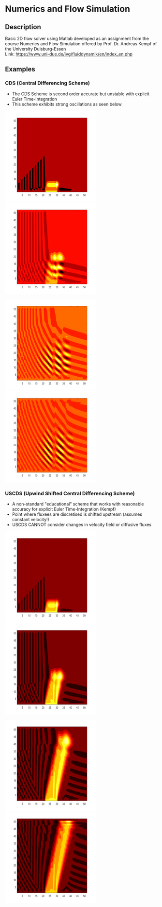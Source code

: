 # Numerics and Flow Simulation
## Description
Basic 2D flow solver using Matlab developed as an assignment from the course Numerics and Flow Simulation offered by Prof. Dr. Andreas Kempf of the University Duisburg-Essen\
Link: https://www.uni-due.de/ivg/fluiddynamik/en/index_en.php

## Examples
### CDS (Central Differencing Scheme)
 - The CDS Scheme is second order accurate but unstable with explicit Euler Time-Integration
 - This scheme exhibits strong oscillations as seen below

<img src="https://github.com/RenZhen95/NumericsAndFlowSimulation/blob/master/Images/DiagJet_CDS1.png" alt="DiagFlow0" width="300" height="300"><img src="https://github.com/RenZhen95/NumericsAndFlowSimulation/blob/master/Images/DiagJet_CDS2.png" alt="DiagFlow1" width="300" height="300">

<img src="https://github.com/RenZhen95/NumericsAndFlowSimulation/blob/master/Images/DiagJet_CDS3.png" alt="DiagFlow0" width="300" height="300"><img src="https://github.com/RenZhen95/NumericsAndFlowSimulation/blob/master/Images/DiagJet_CDS4.png" alt="DiagFlow1" width="300" height="300">


### USCDS (Upwind Shifted Central Differencing Scheme)
 - A non-standard "educational" scheme that works with reasonable accuracy for explicit Euler Time-Integration (Kempf)
 - Point where fluxees are discretised is shifted upstream (assumes constant velocity!)
 - USCDS CANNOT consider changes in velocity field or diffusive fluxes
 
<img src="https://github.com/RenZhen95/NumericsAndFlowSimulation/blob/master/Images/DiagJet_USCDS1.png" alt="DiagFlow0" width="300" height="300"><img src="https://github.com/RenZhen95/NumericsAndFlowSimulation/blob/master/Images/DiagJet_USCDS2.png" alt="DiagFlow1" width="300" height="300">


<img src="https://github.com/RenZhen95/NumericsAndFlowSimulation/blob/master/Images/DiagJet_USCDS3.png" alt="DiagFlow2" width="300" height="300"><img src="https://github.com/RenZhen95/NumericsAndFlowSimulation/blob/master/Images/DiagJet_USCDS4.png" alt="DiagFlow3" width="300" height="300">

